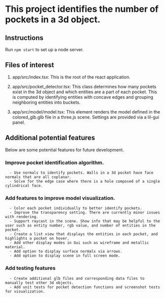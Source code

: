 # This project identifies the number of pockets in a 3d object.

## Instructions

Run `npm start` to set up a node server.

## Files of interest

1. app/src/index.tsx: This is the root of the react application.

2. app/src/pocket_detector.tsx: This class determines how many pockets exist in the 3d object and which entities are a part of each pocket. This is computed by identifying entities with concave edges and grouping neighboring entities into buckets.

3. app/src/model/model.tsx: This element renders the model defined in the colored_glb.glb file in a three.js scene. Settings are provided via a lil-gui panel.

## Additional potential features

Below are some potential features for future development.

### Improve pocket identification algorithm.
      - Use normals to identify pockets. Walls in a 3d pocket have face normals that are all coplanar.
      - Solve for the edge case where there is a hole composed of a single cylindrical face.

### Add features to improve model visualization.
      - Color each pocket individually to better identify pockets.
      - Improve the transparency setting. There are currently minor issues with rendering.
      - Support raycast in the scene. Show info that may be helpful to the user such as entity number, rgb value, and number of entities in the pocket.
      - Create a list view that displays the entities in each pocket, and highlights a pocket on hover.
      - Add other display modes in Gui such as wireframe and metallic material.
      - Add option to display surface normals via arrows.
      - Add option to display scene in full screen mode.

### Add testing features
      - Create additional glb files and corresponding data files to manually test other 3d objects.
      - Add unit tests for pocket detection functions and screenshot tests for visualization.
